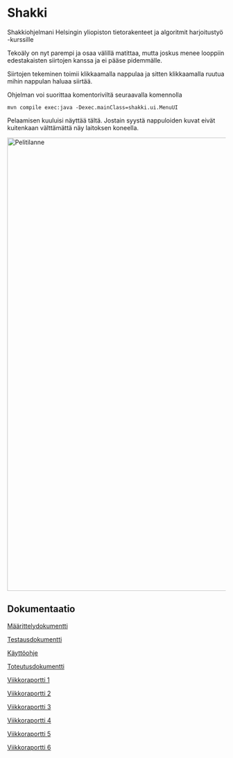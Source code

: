 # Shakki
Shakkiohjelmani Helsingin yliopiston tietorakenteet ja algoritmit harjoitustyö -kurssille

Tekoäly on nyt parempi ja osaa välillä matittaa, mutta joskus menee looppiin edestakaisten siirtojen kanssa ja ei pääse pidemmälle.

Siirtojen tekeminen toimii klikkaamalla nappulaa ja sitten klikkaamalla ruutua mihin nappulan haluaa siirtää.

Ohjelman voi suorittaa komentoriviltä seuraavalla komennolla 

```
mvn compile exec:java -Dexec.mainClass=shakki.ui.MenuUI
```

Pelaamisen kuuluisi näyttää tältä. Jostain syystä nappuloiden kuvat eivät kuitenkaan välttämättä näy laitoksen koneella.

<img width="1042" alt="Pelitilanne" src="https://user-images.githubusercontent.com/80990021/194730212-91bc7e97-7450-44c2-af15-a2efe31ae019.png">


## Dokumentaatio
[Määrittelydokumentti](https://github.com/Saukka/Shakki/blob/main/dokumentaatio/M%C3%A4%C3%A4rittelydokumentti.md)

[Testausdokumentti](https://github.com/Saukka/Shakki/blob/main/dokumentaatio/Testaus.md)

[Käyttöohje](https://github.com/Saukka/Shakki/blob/main/dokumentaatio/K%C3%A4ytt%C3%B6ohje.md)

[Toteutusdokumentti](https://github.com/Saukka/Shakki/blob/main/dokumentaatio/Toteutusdokumentti.md)

[Viikkoraportti 1](https://github.com/Saukka/Shakki/blob/main/dokumentaatio/Viikkoraportti%201.md)

[Viikkoraportti 2](https://github.com/Saukka/Shakki/blob/main/dokumentaatio/Viikkoraportti%202.md)

[Viikkoraportti 3](https://github.com/Saukka/Shakki/blob/main/dokumentaatio/Viikkoraportti%203.md)

[Viikkoraportti 4](https://github.com/Saukka/Shakki/blob/main/dokumentaatio/Viikkoraportti%204.md)

[Viikkoraportti 5](https://github.com/Saukka/Shakki/blob/main/dokumentaatio/Viikkoraportti%205.md)

[Viikkoraportti 6](https://github.com/Saukka/Shakki/blob/main/dokumentaatio/Viikkoraportti%206.md)


